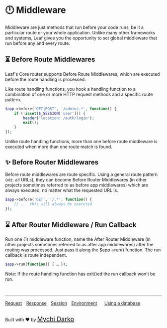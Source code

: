 # 🕛 Middleware

Middleware are just methods that run before your code runs, be it a particular route or your whole application. Unlike many other frameworks and systems, Leaf gives you the opportunity to set global middleware that run before any and every route.

## ⏳ Before Route Middlewares

Leaf's Core router supports Before Route Middlewares, which are executed before the route handling is processed.

Like route handling functions, you hook a handling function to a combination of one or more HTTP request methods and a specific route pattern.

```php
$app->before('GET|POST', '/admin/.*', function() {
    if (!isset($_SESSION['user'])) {
        header('location: /auth/login');
        exit();
    }
});
```

Unlike route handling functions, more than one before route middleware is executed when more than one route match is found.

## ✨ Before Router Middlewares

Before route middlewares are route specific. Using a general route pattern (viz. all URLs), they can become Before Router Middlewares (in other projects sometimes referred to as before app middlewares) which are always executed, no matter what the requested URL is.

```php
$app->before('GET', '/.*', function() {
    // ... this will always be executed
});
```

## ⌛ After Router Middleware / Run Callback

Run one (1) middleware function, name the After Router Middleware (in other projects sometimes referred to as after app middlewares) after the routing was processed. Just pass it along the $app->run() function. The run callback is route independent.

```php
$app->run(function() { … });
```

Note: If the route handling function has exit()ed the run callback won't be run.

<br>
<hr>

<a href="#/v/lucky-charm/http/request" style="margin: 0px">Request</a>
<a href="#/v/lucky-charm/http/response" style="margin: 0px 10px;">Response</a>
<a href="#/v/lucky-charm/http/session" style="margin: 0px; 10px;">Session</a>
<a href="#/v/lucky-charm/environment" style="margin: 0px 10px;">Environment</a>
<a href="#/v/lucky-charm/database" style="margin: 0px 10px;">Using a database</a>

<br>
Built with ❤ by <a href="https://mychi.netlify.com" style="font-size: 20px; color: #111;" target="_blank">Mychi Darko</a>